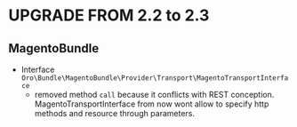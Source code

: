 UPGRADE FROM 2.2 to 2.3
========================

MagentoBundle
-------------
- Interface `Oro\Bundle\MagentoBundle\Provider\Transport\MagentoTransportInterface`
    - removed method `call` because it conflicts with REST conception. MagentoTransportInterface from now wont allow to specify http methods and resource through parameters.
   